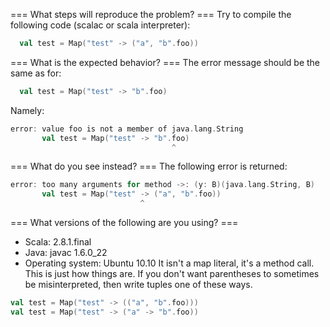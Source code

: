 === What steps will reproduce the problem? ===
Try to compile the following code (scalac or scala interpreter):
```scala
  val test = Map("test" -> ("a", "b".foo))
```

=== What is the expected behavior? ===
The error message should be the same as for:
```scala
  val test = Map("test" -> "b".foo)
```
Namely:
```scala
error: value foo is not a member of java.lang.String
       val test = Map("test" -> "b".foo)
                                    ^
```

=== What do you see instead? ===
The following error is returned:
```scala
error: too many arguments for method ->: (y: B)(java.lang.String, B)
       val test = Map("test" -> ("a", "b".foo)) 
                             ^
```

=== What versions of the following are you using? ===
  - Scala: 2.8.1.final
  - Java: javac 1.6.0_22
  - Operating system: Ubuntu 10.10
It isn't a map literal, it's a method call.  This is just how things are.  If you don't want parentheses to sometimes be misinterpreted, then write tuples one of these ways.
```scala
val test = Map("test" -> (("a", "b".foo)))
val test = Map("test" -> ("a" -> "b".foo))
```
